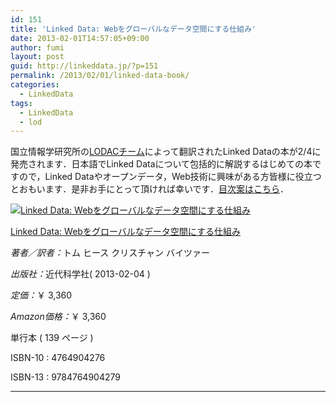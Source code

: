 ```yaml
---
id: 151
title: 'Linked Data: Webをグローバルなデータ空間にする仕組み'
date: 2013-02-01T14:57:05+09:00
author: fumi
layout: post
guid: http://linkeddata.jp/?p=151
permalink: /2013/02/01/linked-data-book/
categories:
  - LinkedData
tags:
  - LinkedData
  - lod
---
```


国立情報学研究所の[LODACチーム](http://lod.ac)によって翻訳されたLinked Dataの本が2/4に発売されます．日本語でLinked Dataについて包括的に解説するはじめての本ですので，Linked Dataやオープンデータ，Web技術に興味がある方皆様に役立つとおもいます．是非お手にとって頂ければ幸いです．[目次案はこちら](http://linkedopendata.jp/?p=241)．

<div class="tmkm-amazon-view">
  <p>
    <a href="http://www.amazon.co.jp/Linked-Data-Web%E3%82%92%E3%82%B0%E3%83%AD%E3%83%BC%E3%83%90%E3%83%AB%E3%81%AA%E3%83%87%E3%83%BC%E3%82%BF%E7%A9%BA%E9%96%93%E3%81%AB%E3%81%99%E3%82%8B%E4%BB%95%E7%B5%84%E3%81%BF-%E3%83%88%E3%83%A0-%E3%83%92%E3%83%BC%E3%82%B9/dp/4764904276%3FSubscriptionId%3DAKIAIAILLLDE7T4Q5BMQ%26tag%3Dtorrydiary-22%26linkCode%3Dxm2%26camp%3D2025%26creative%3D165953%26creativeASIN%3D4764904276"><img src="http://i1.wp.com/ecx.images-amazon.com/images/I/61p3LTVDQtL._SL160_.jpg?w=770" border="0" alt="Linked Data: Webをグローバルなデータ空間にする仕組み"  title="Linked Data: Webをグローバルなデータ空間にする仕組み image" data-recalc-dims="1" /></a>
  </p>

  <p>
    <a href="http://www.amazon.co.jp/Linked-Data-Web%E3%82%92%E3%82%B0%E3%83%AD%E3%83%BC%E3%83%90%E3%83%AB%E3%81%AA%E3%83%87%E3%83%BC%E3%82%BF%E7%A9%BA%E9%96%93%E3%81%AB%E3%81%99%E3%82%8B%E4%BB%95%E7%B5%84%E3%81%BF-%E3%83%88%E3%83%A0-%E3%83%92%E3%83%BC%E3%82%B9/dp/4764904276%3FSubscriptionId%3DAKIAIAILLLDE7T4Q5BMQ%26tag%3Dtorrydiary-22%26linkCode%3Dxm2%26camp%3D2025%26creative%3D165953%26creativeASIN%3D4764904276">Linked Data: Webをグローバルなデータ空間にする仕組み</a>
  </p>

  <p>
    <em>著者／訳者：</em>トム ヒース クリスチャン バイツァー
  </p>

  <p>
    <em>出版社：</em>近代科学社( 2013-02-04 )
  </p>

  <p>
    <em>定価：</em>￥ 3,360
  </p>

  <p>
    <em>Amazon価格：</em>￥ 3,360
  </p>

  <p>
    単行本 ( 139 ページ )
  </p>

  <p>
    ISBN-10 : 4764904276
  </p>

  <p>
    ISBN-13 : 9784764904279
  </p>

  <hr class="tmkm-amazon-clear" />
</div>
